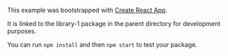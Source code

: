 This example was bootstrapped with [Create React App](https://github.com/facebook/create-react-app).

It is linked to the library-1 package in the parent directory for development purposes.

You can run `npm install` and then `npm start` to test your package.
